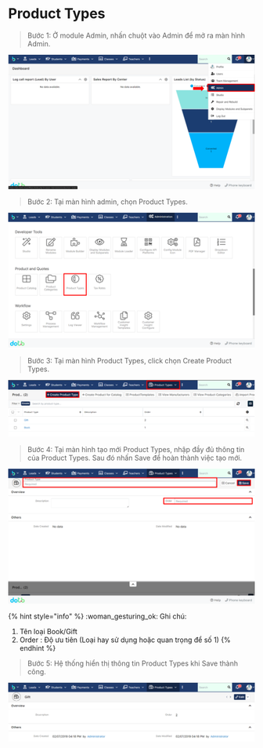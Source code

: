 # Product Types

> Bước 1: Ở module Admin, nhấn chuột vào Admin để mở ra màn hình Admin.

![](<../../.gitbook/assets/image (109).png>)

> Bước 2: Tại màn hình admin, chọn Product Types.

![](<../../.gitbook/assets/image (113).png>)

> Bước 3: Tại màn hình Product Types, click chọn Create Product Types.

![](<../../.gitbook/assets/image (120).png>)

> Bước 4: Tại màn hình tạo mới Product Types, nhập đầy đủ thông tin của Product Types. Sau đó nhấn Save để hoàn thành việc tạo mới.

![](<../../.gitbook/assets/image (111).png>)

{% hint style="info" %}
:woman\_gesturing\_ok: Ghi chú:

1. Tên loại Book/Gift&#x20;
2. Order : Độ ưu tiên (Loại hay sử dụng hoặc quan trọng để số 1)
{% endhint %}

> Bước 5: Hệ thống hiển thị thông tin Product Types khi Save thành công.

![](<../../.gitbook/assets/image (133).png>)
